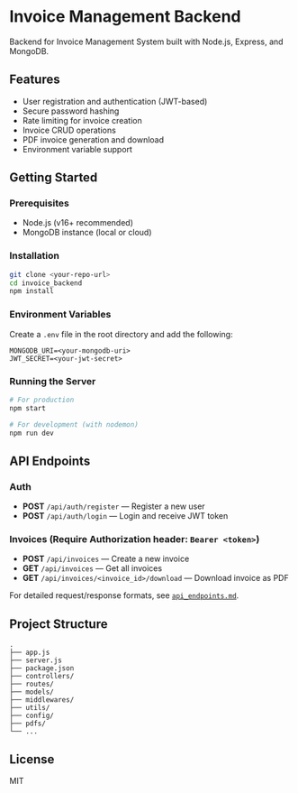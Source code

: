 # Invoice Management Backend

Backend for Invoice Management System built with Node.js, Express, and MongoDB.

## Features
- User registration and authentication (JWT-based)
- Secure password hashing
- Rate limiting for invoice creation
- Invoice CRUD operations
- PDF invoice generation and download
- Environment variable support

## Getting Started

### Prerequisites
- Node.js (v16+ recommended)
- MongoDB instance (local or cloud)

### Installation
```bash
git clone <your-repo-url>
cd invoice_backend
npm install
```

### Environment Variables
Create a `.env` file in the root directory and add the following:
```
MONGODB_URI=<your-mongodb-uri>
JWT_SECRET=<your-jwt-secret>
```

### Running the Server
```bash
# For production
npm start

# For development (with nodemon)
npm run dev
```

## API Endpoints

### Auth
- **POST** `/api/auth/register` — Register a new user
- **POST** `/api/auth/login` — Login and receive JWT token

### Invoices (Require Authorization header: `Bearer <token>`)
- **POST** `/api/invoices` — Create a new invoice
- **GET** `/api/invoices` — Get all invoices
- **GET** `/api/invoices/<invoice_id>/download` — Download invoice as PDF

For detailed request/response formats, see [`api_endpoints.md`](./api_endpoints.md).

## Project Structure
```
.
├── app.js
├── server.js
├── package.json
├── controllers/
├── routes/
├── models/
├── middlewares/
├── utils/
├── config/
├── pdfs/
└── ...
```

## License
MIT 